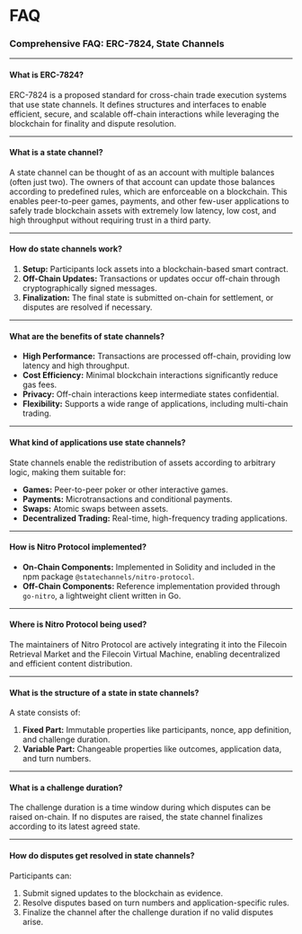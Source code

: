 # FAQ

### Comprehensive FAQ: ERC-7824, State Channels

---

#### What is ERC-7824?

ERC-7824 is a proposed standard for cross-chain trade execution systems that use state channels. It defines structures and interfaces to enable efficient, secure, and scalable off-chain interactions while leveraging the blockchain for finality and dispute resolution.

---

#### What is a state channel?

A state channel can be thought of as an account with multiple balances (often just two). The owners of that account can update those balances according to predefined rules, which are enforceable on a blockchain. This enables peer-to-peer games, payments, and other few-user applications to safely trade blockchain assets with extremely low latency, low cost, and high throughput without requiring trust in a third party.

---

#### How do state channels work?

1. **Setup:** Participants lock assets into a blockchain-based smart contract.
2. **Off-Chain Updates:** Transactions or updates occur off-chain through cryptographically signed messages.
3. **Finalization:** The final state is submitted on-chain for settlement, or disputes are resolved if necessary.

---

#### What are the benefits of state channels?

- **High Performance:** Transactions are processed off-chain, providing low latency and high throughput.
- **Cost Efficiency:** Minimal blockchain interactions significantly reduce gas fees.
- **Privacy:** Off-chain interactions keep intermediate states confidential.
- **Flexibility:** Supports a wide range of applications, including multi-chain trading.

---

#### What kind of applications use state channels?

State channels enable the redistribution of assets according to arbitrary logic, making them suitable for:

- **Games:** Peer-to-peer poker or other interactive games.
- **Payments:** Microtransactions and conditional payments.
- **Swaps:** Atomic swaps between assets.
- **Decentralized Trading:** Real-time, high-frequency trading applications.

---

#### How is Nitro Protocol implemented?

- **On-Chain Components:** Implemented in Solidity and included in the npm package `@statechannels/nitro-protocol`.
- **Off-Chain Components:** Reference implementation provided through `go-nitro`, a lightweight client written in Go.

---

#### Where is Nitro Protocol being used?

The maintainers of Nitro Protocol are actively integrating it into the Filecoin Retrieval Market and the Filecoin Virtual Machine, enabling decentralized and efficient content distribution.

---

#### What is the structure of a state in state channels?

A state consists of:

1. **Fixed Part:** Immutable properties like participants, nonce, app definition, and challenge duration.
2. **Variable Part:** Changeable properties like outcomes, application data, and turn numbers.

---

#### What is a challenge duration?

The challenge duration is a time window during which disputes can be raised on-chain. If no disputes are raised, the state channel finalizes according to its latest agreed state.

---

#### How do disputes get resolved in state channels?

Participants can:

1. Submit signed updates to the blockchain as evidence.
2. Resolve disputes based on turn numbers and application-specific rules.
4. Finalize the channel after the challenge duration if no valid disputes arise.
